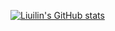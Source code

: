 [![Liuilin's GitHub stats](https://github-readme-stats.vercel.app/api?username=liuilin&count_private=true&show_icons=true&theme=radical)](https://github.com/liuilin/github-readme-stats)
